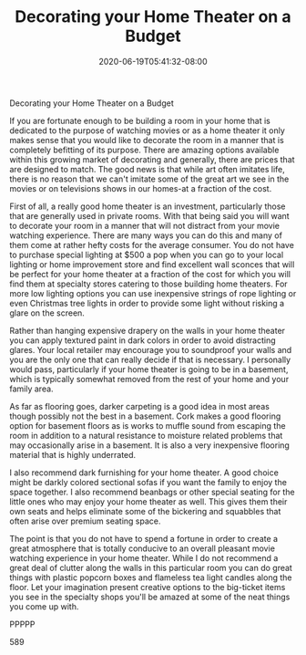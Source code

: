 ﻿---
title: "Decorating your Home Theater on a Budget"
date: 2020-06-19T05:41:32-08:00
description: "Home Theater Systems TXT Tips for Web Success"
featured_image: "/images/Home Theater Systems TXT.jpg"
tags: ["Home Theater Systems TXT"]
---

Decorating your Home Theater on a Budget

If you are fortunate enough to be building a room in your home that is dedicated to the purpose of watching movies or as a home theater it only makes sense that you would like to decorate the room in a manner that is completely befitting of its purpose. There are amazing options available within this growing market of decorating and generally, there are prices that are designed to match. The good news is that while art often imitates life, there is no reason that we can't imitate some of the great art we see in the movies or on televisions shows in our homes-at a fraction of the cost.

First of all, a really good home theater is an investment, particularly those that are generally used in private rooms. With that being said you will want to decorate your room in a manner that will not distract from your movie watching experience. There are many ways you can do this and many of them come at rather hefty costs for the average consumer. You do not have to purchase special lighting at $500 a pop when you can go to your local lighting or home improvement store and find excellent wall sconces that will be perfect for your home theater at a fraction of the cost for which you will find them at specialty stores catering to those building home theaters. For more low lighting options you can use inexpensive strings of rope lighting or even Christmas tree lights in order to provide some light without risking a glare on the screen.

Rather than hanging expensive drapery on the walls in your home theater you can apply textured paint in dark colors in order to avoid distracting glares. Your local retailer may encourage you to soundproof your walls and you are the only one that can really decide if that is necessary. I personally would pass, particularly if your home theater is going to be in a basement, which is typically somewhat removed from the rest of your home and your family area. 

As far as flooring goes, darker carpeting is a good idea in most areas though possibly not the best in a basement. Cork makes a good flooring option for basement floors as is works to muffle sound from escaping the room in addition to a natural resistance to moisture related problems that may occasionally arise in a basement. It is also a very inexpensive flooring material that is highly underrated. 

I also recommend dark furnishing for your home theater. A good choice might be darkly colored sectional sofas if you want the family to enjoy the space together. I also recommend beanbags or other special seating for the little ones who may enjoy your home theater as well. This gives them their own seats and helps eliminate some of the bickering and squabbles that often arise over premium seating space.

The point is that you do not have to spend a fortune in order to create a great atmosphere that is totally conducive to an overall pleasant movie watching experience in your home theater. While I do not recommend a great deal of clutter along the walls in this particular room you can do great things with plastic popcorn boxes and flameless tea light candles along the floor. Let your imagination present creative options to the big-ticket items you see in the specialty shops you'll be amazed at some of the neat things you come up with.

PPPPP

589

